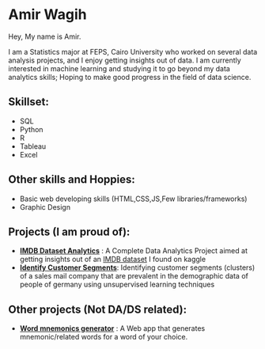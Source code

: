 # Amir Wagih
Hey, My name is Amir. 

I am a Statistics major at FEPS, Cairo University who worked on several data analysis projects, and I enjoy getting insights out of data. I am currently interested in machine learning and studying it to go beyond my data analytics skills; Hoping to make good progress in the field of data science.

## Skillset: 
- SQL
- Python 
- R
- Tableau
- Excel
## Other skills and Hoppies:
- Basic web developing skills (HTML,CSS,JS,Few libraries/frameworks)
- Graphic Design

## Projects (I am proud of):
  - [**IMDB Dataset Analytics**](https://github.com/AmirWagih1/imdb-movie-dataset-analytics) : A Complete Data Analytics Project aimed at getting insights out of an  [IMDB dataset](https://www.kaggle.com/datasets/ngochieunguyen/imdb-extensive) I found on kaggle
  - [**Identify Customer Segments**](https://github.com/AmirWagih1/identify_customer_segments): Identifying customer segments (clusters) of a sales mail company that are prevalent in the demographic data of people of germany using unsupervised learning techniques

## Other projects (Not DA/DS related):
- [**Word mnemonics generator**](https://github.com/AmirWagih1/word_mnemonics_generator) : A Web app that generates mnemonic/related words for a word of your choice.

